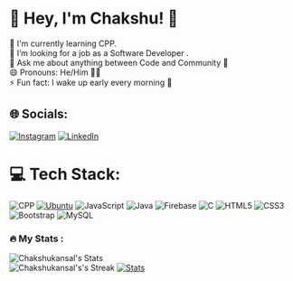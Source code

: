 # 💫 Hey, I'm Chakshu! 🐥
🌱 I'm currently learning CPP. <br>🤔 I’m looking for a job as a Software Developer .<br>💬 Ask me about anything between Code and Community 💖<br>😄 Pronouns: He/Him 💁‍♂️<br>⚡ Fun fact: I wake up early every morning 🦉


## 🌐 Socials:
[![Instagram](https://img.shields.io/badge/Instagram-%23E4405F.svg?logo=Instagram&logoColor=white)](https://instagram.com/chakshukansal) [![LinkedIn](https://img.shields.io/badge/LinkedIn-%230077B5.svg?logo=linkedin&logoColor=white)](https://linkedin.com/in/chakshukansal/)  


# 💻 Tech Stack:
![CPP](https://img.shields.io/badge/-c++-black?logo=c%2B%2B&style=social)
[![Ubuntu](https://img.shields.io/badge/Ubuntu-E95420?logo=ubuntu&logoColor=white)](#)
![JavaScript](https://img.shields.io/badge/javascript-%23323330.svg?style=for-the-badge&logo=javascript&logoColor=%23F7DF1E) ![Java](https://img.shields.io/badge/java-%23ED8B00.svg?style=for-the-badge&logo=java&logoColor=white) ![Firebase](https://img.shields.io/badge/firebase-%23039BE5.svg?style=for-the-badge&logo=firebase) ![C](https://img.shields.io/badge/c-%2300599C.svg?style=for-the-badge&logo=c&logoColor=white) ![HTML5](https://img.shields.io/badge/html5-%23E34F26.svg?style=for-the-badge&logo=html5&logoColor=white) ![CSS3](https://img.shields.io/badge/css3-%231572B6.svg?style=for-the-badge&logo=css3&logoColor=white)![Bootstrap](https://img.shields.io/badge/bootstrap-%23563D7C.svg?style=for-the-badge&logo=bootstrap&logoColor=white) ![MySQL](https://img.shields.io/badge/mysql-%2300f.svg?style=for-the-badge&logo=mysql&logoColor=white)

### :fire: My Stats :

![Chakshukansal's Stats](https://github-readme-stats.vercel.app/api?username=ChakshuKansal&theme=vue-dark&show_icons=true&hide_border=true&count_private=true)<br/>
![Chakshukansal's's Streak](https://github-readme-streak-stats.herokuapp.com/?user=ChakshuKansal&theme=vue-dark&hide_border=true) 
[![Stats](https://github-stats-alpha.vercel.app/api?username=ChakshuKansal&cc=222425&tc=fff&ic=fff&bc=222425 "Stats")](https://github-stats-alpha.vercel.app/api?username=ChakshuKansal&cc=222425&tc=fff&ic=fff&bc=222425 "Stats") 


<!-- Proudly created with GPRM ( https://gprm.itsvg.in ) -->
